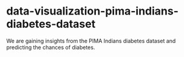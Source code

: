 # data-visualization-pima-indians-diabetes-dataset
We are gaining insights from the PIMA Indians diabetes dataset and predicting the chances of diabetes.
